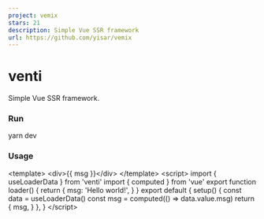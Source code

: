 ```yaml
---
project: vemix
stars: 21
description: Simple Vue SSR framework
url: https://github.com/yisar/vemix
---
```


venti
=====

Simple Vue SSR framework.

### Run

yarn dev

### Usage

<template\>
  <div\>{{ msg }}</div\>
</template\>
<script\>
import { useLoaderData } from 'venti'
import { computed } from 'vue'
export function loader() {
  return {
    msg: 'Hello world!',
  }
}
export default {
  setup() {
    const data \= useLoaderData()
    const msg \= computed(() \=> data.value.msg)
    return {
      msg,
    }
  },
}
</script\>
